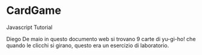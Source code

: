 # CardGame
Javascript Tutorial

Diego De maio
in questo documento web si trovano 9 carte di yu-gi-ho! che quando le clicchi si girano, questo era un esercizio di laboratorio.

